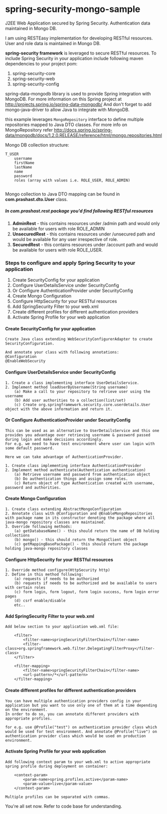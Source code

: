 # spring-security-mongo-sample
J2EE Web Application secured by Spring Security. Authentication data maintained in Mongo DB.

I am using RESTEasy implementation for developing RESTful resources. User and role data is maintained in Mongo DB.

**spring-security framework** is leveraged to secure RESTful resources. To include Spring Security in your application include following maven dependencies to your project pom:
1. spring-security-core
2. spring-security-web
3. spring-security-config

spring-data-mongodb library is used to provide Spring integration with MongoDB. For more information on this Spring project at http://projects.spring.io/spring-data-mongodb/
And don't forget to add mongo-java-driver to allow Java to integrate with MongoDB.

this example leverages `MongoRepository` interface to define multiple repositories mapped to Java DTO classes.
For more info on MongoRepository refer http://docs.spring.io/spring-data/mongodb/docs/1.2.0.RELEASE/reference/html/mongo.repositories.html

Mongo DB collection structure:

``` 
T_USER
    username
    firstName
    lastName
    name
    password
    roles (array with values i.e. ROLE_USER, ROLE_ADMIN)
    
```

Mongo collection to Java DTO mapping can be found in **com.prashast.dto.User** class.

##### In **com.prashast.rest** package you'd find following RESTful resources
1. **AdminRest** - this contains resources under /admin path and would only be available for users with role ROLE_ADMIN
2. **UnsecuredRest** - this contains resources under /unsecured path and would be available for any user irrespective of role.
3. **SecuredRest** - this contains resources under /account path and would be available for users with role ROLE_USER.

### Steps to configure and apply Spring Security to your application

1. Create SecurityConfig for your application
2. Configure UserDetailsService under SecurityConfig
3. Or Configure AuthenticationProvider under SecurityConfig
4. Create Mongo Configuration
5. Configure HttpSecurity for your RESTful resources
6. Add SpringSecurity Filter to your web.xml
7. Create different profiles for different authentication providers
8. Activate Spring Profile for your web application


#### Create SecurityConfig for your application

```
Create Java class extending WebSecurityConfigurerAdapter to create SecurityConfiguration.

And annotate your class with following annotations:
@Configuration
@EnableWebSecurity
```

#### Configure UserDetailsService under SecurityConfig

```
1. Create a class implementing interface UserDetailsService.
2. Implement method loadUserByUsername(String username)
    (a) Make a call to your repository to retrieve user using the username
    (b) Add user authorities to a collection(list/set)
    (c) Create org.springframework.security.core.userdetails.User object with the above information and return it.

```

#### Or Configure AuthenticationProvider under SecurityConfig

```
This can be used as an alternative to UserDetailsService and this one provides you advantage over retrieving username & password passed during login and make decisions accordingly.
For e.g. we need to have test environment where user can login with some default password. 

Here we can take advantage of AuthenticationProvider.

1. Create class implementing interface AuthenticationProvider
2. Implement method authenticate(Authentication authentication)
    (a) Retrieve username and password from authentication object
    (b) Do authentication things and assign some roles.
    (c) Return object of type Authentication created with username, password and authorities. 

```

#### Create Mongo Configuration

```
1. Create class extending AbstractMongoConfiguration
2. Annotate class with @Configuration and @EnableMongoRepositories with package name in its constructor denoting the package where all java-mongo repository classes are maintained.
3. Override following methods:
    (a) getDatabaseName() - this should return the name of DB holding collections
    (b) mongo() - this should return the MongoClient object
    (c) getMappingBasePackage() - this should return the package holding java-mongo repository classes

```

#### Configure HttpSecurity for your RESTful resources

```
1. Override method configure(HttpSecurity http)
2. Define in this method following:
    (a) requests if needs to be authorized
    (b) requests if needs to be authorized and be available to users with certain roles
    (c) form login, form logout, form login success, form login error pages
    (d) csrf enable/disable
    etc..

```

#### Add SpringSecurity Filter to your web.xml

```
Add below section to your application web.xml file:

    <filter>
        <filter-name>springSecurityFilterChain</filter-name>
        <filter-class>org.springframework.web.filter.DelegatingFilterProxy</filter-class>
    </filter>

    <filter-mapping>
        <filter-name>springSecurityFilterChain</filter-name>
        <url-pattern>/*</url-pattern>
    </filter-mapping>
```

#### Create different profiles for different authentication providers

```
You can have multiple authentication providers config in your application but you want to use only one of them at a time depending on the environment.
In order to do so, you can annotate different providers with appropriate profiles.

for e.g. use @Profile("test") on authentication provider class which would be used for test environment. And annotate @Profile("live") on authentication provider class which would be used on production environment.
```

#### Activate Spring Profile for your web application

```
Add following context param to your web.xml to active appropriate spring profile during deployment on container:

    <context-param>
        <param-name>spring.profiles.active</param-name>
        <param-value>live</param-value>
    </context-param>
    
Multiple profiles can be separated with commas.
```

You're all set now. Refer to code base for understanding.
